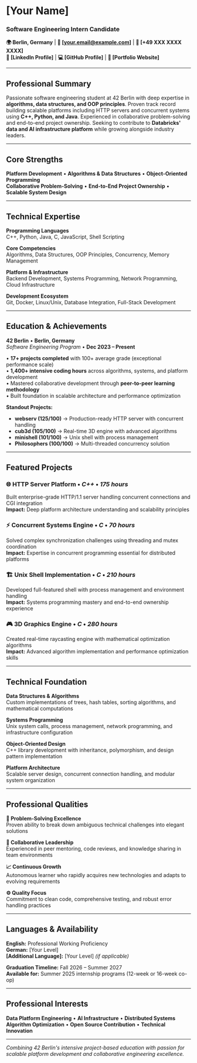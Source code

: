 # [Your Name]
### Software Engineering Intern Candidate

**🌍 Berlin, Germany** | **📧 [your.email@example.com]** | **📱 [+49 XXX XXXX XXXX]**  
**💼 [LinkedIn Profile]** | **💻 [GitHub Profile]** | **🔗 [Portfolio Website]**

---

## Professional Summary

Passionate software engineering student at 42 Berlin with deep expertise in **algorithms, data structures, and OOP principles**. Proven track record building scalable platforms including HTTP servers and concurrent systems using **C++, Python, and Java**. Experienced in collaborative problem-solving and end-to-end project ownership. Seeking to contribute to **Databricks' data and AI infrastructure platform** while growing alongside industry leaders.

---

## Core Strengths

**Platform Development** • **Algorithms & Data Structures** • **Object-Oriented Programming**  
**Collaborative Problem-Solving** • **End-to-End Project Ownership** • **Scalable System Design**

---

## Technical Expertise

**Programming Languages**  
C++, Python, Java, C, JavaScript, Shell Scripting

**Core Competencies**  
Algorithms, Data Structures, OOP Principles, Concurrency, Memory Management

**Platform & Infrastructure**  
Backend Development, Systems Programming, Network Programming, Cloud Infrastructure

**Development Ecosystem**  
Git, Docker, Linux/Unix, Database Integration, Full-Stack Development

---

## Education & Achievements

**42 Berlin** • **Berlin, Germany**  
*Software Engineering Program* • **Dec 2023 – Present**

• **17+ projects completed** with 100+ average grade (exceptional performance scale)  
• **1,400+ intensive coding hours** across algorithms, systems, and platform development  
• Mastered collaborative development through **peer-to-peer learning methodology**  
• Built foundation in scalable architecture and performance optimization

**Standout Projects:**
- **webserv (125/100)** → Production-ready HTTP server with concurrent handling
- **cub3d (105/100)** → Real-time 3D engine with advanced algorithms  
- **minishell (101/100)** → Unix shell with process management
- **Philosophers (100/100)** → Multi-threaded concurrency solution

---

## Featured Projects

### **🌐 HTTP Server Platform** • *C++* • *175 hours*
Built enterprise-grade HTTP/1.1 server handling concurrent connections and CGI integration  
**Impact:** Deep platform architecture understanding and scalability principles

### **⚡ Concurrent Systems Engine** • *C* • *70 hours*  
Solved complex synchronization challenges using threading and mutex coordination  
**Impact:** Expertise in concurrent programming essential for distributed platforms

### **🏗️ Unix Shell Implementation** • *C* • *210 hours*
Developed full-featured shell with process management and environment handling  
**Impact:** Systems programming mastery and end-to-end ownership experience

### **🎮 3D Graphics Engine** • *C* • *280 hours*
Created real-time raycasting engine with mathematical optimization algorithms  
**Impact:** Advanced algorithm implementation and performance optimization skills

---

## Technical Foundation

**Data Structures & Algorithms**  
Custom implementations of trees, hash tables, sorting algorithms, and mathematical computations

**Systems Programming**  
Unix system calls, process management, network programming, and infrastructure configuration

**Object-Oriented Design**  
C++ library development with inheritance, polymorphism, and design pattern implementation

**Platform Architecture**  
Scalable server design, concurrent connection handling, and modular system organization

---

## Professional Qualities

**🎯 Problem-Solving Excellence**  
Proven ability to break down ambiguous technical challenges into elegant solutions

**🤝 Collaborative Leadership**  
Experienced in peer mentoring, code reviews, and knowledge sharing in team environments

**📈 Continuous Growth**  
Autonomous learner who rapidly acquires new technologies and adapts to evolving requirements

**⚙️ Quality Focus**  
Commitment to clean code, comprehensive testing, and robust error handling practices

---

## Languages & Availability

**English:** Professional Working Proficiency  
**German:** [Your Level]  
**[Additional Language]:** [Your Level] *(if applicable)*

**Graduation Timeline:** Fall 2026 – Summer 2027  
**Available for:** Summer 2025 internship programs (12-week or 16-week co-op)

---

## Professional Interests

**Data Platform Engineering** • **AI Infrastructure** • **Distributed Systems**  
**Algorithm Optimization** • **Open Source Contribution** • **Technical Innovation**

---

*Combining 42 Berlin's intensive project-based education with passion for scalable platform development and collaborative engineering excellence.*

